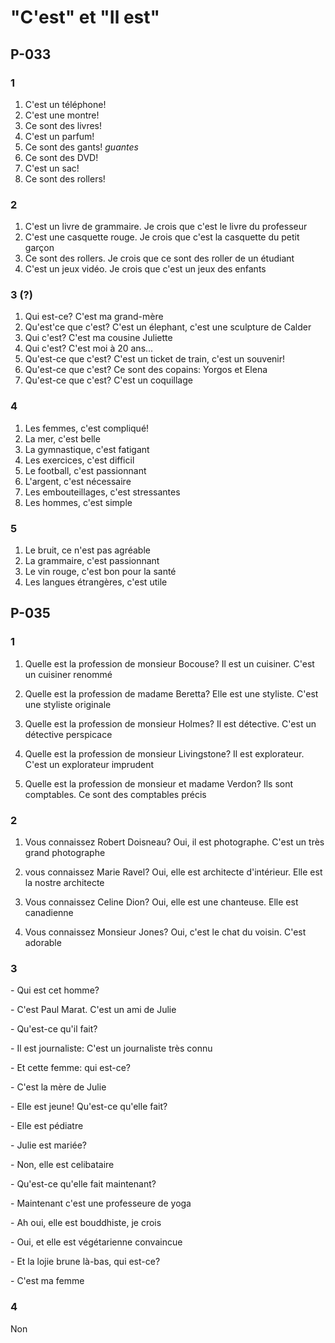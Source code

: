 # "C'est" et "Il est"

## P-033
### 1
1. C'est un téléphone!
1. C'est une montre!
1. Ce sont des livres!
1. C'est un parfum!
1. Ce sont des gants! *guantes*
1. Ce sont des DVD!
1. C'est un sac!
1. Ce sont des rollers!

### 2
1. C'est un livre de grammaire. Je crois que c'est le livre du professeur
1. C'est une casquette rouge. Je crois que c'est la casquette du petit garçon
1. Ce sont des rollers. Je crois que ce sont des roller de un étudiant
1. C'est un jeux vidéo. Je crois que c'est un jeux des enfants

### 3 (?)
1. Qui est-ce? C'est ma grand-mère
1. Qu'est'ce que c'est? C'est un élephant, c'est une sculpture de Calder
1. Qui c'est? C'est ma cousine Juliette
1. Qui c'est? C'est moi à 20 ans...
1. Qu'est-ce que c'est? C'est un ticket de train, c'est un souvenir!
1. Qu'est-ce que c'est? Ce sont des copains: Yorgos et Elena
1. Qu'est-ce que c'est? C'est un coquillage

### 4
1. Les femmes, c'est compliqué!
1. La mer, c'est belle
1. La gymnastique, c'est fatigant
1. Les exercices, c'est difficil
1. Le football, c'est passionnant
1. L'argent, c'est nécessaire
1. Les embouteillages, c'est stressantes
1. Les hommes, c'est simple

### 5
1. Le bruit, ce n'est pas agréable
1. La grammaire, c'est passionnant
1. Le vin rouge, c'est bon pour la santé
1. Les langues étrangères, c'est utile

## P-035
### 1
1. Quelle est la profession de monsieur Bocouse? Il est un cuisiner. C'est un cuisiner renommé

1. Quelle est la profession de madame Beretta? Elle est une styliste. C'est une styliste originale

1. Quelle est la profession de monsieur Holmes? Il est détective. C'est un détective perspicace

1. Quelle est la profession de monsieur Livingstone? Il est explorateur. C'est un explorateur imprudent

1. Quelle est la profession de monsieur et madame Verdon? Ils sont comptables. Ce sont des comptables précis

### 2
1. Vous connaissez Robert Doisneau? Oui, il est photographe. C'est un très grand photographe

1. vous connaissez Marie Ravel? Oui, elle est architecte d'intérieur. Elle est la nostre architecte

1. Vous connaissez Celine Dion? Oui, elle est une chanteuse. Elle est canadienne

1. Vous connaissez Monsieur Jones? Oui, c'est le chat du voisin. C'est adorable

### 3
\- Qui est cet homme?

\- C'est Paul Marat. C'est un ami de Julie

\- Qu'est-ce qu'il fait?

\- Il est journaliste: C'est un journaliste très connu

\- Et cette femme: qui est-ce?

\- C'est la mère de Julie

\- Elle est jeune! Qu'est-ce qu'elle fait?

\- Elle est pédiatre

\- Julie est mariée?

\- Non, elle est celibataire

\- Qu'est-ce qu'elle fait maintenant?

\- Maintenant c'est une professeure de yoga

\- Ah oui, elle est bouddhiste, je crois

\- Oui, et elle est végétarienne convaincue

\- Et la lojie brune là-bas, qui est-ce?

\- C'est ma femme

### 4
Non